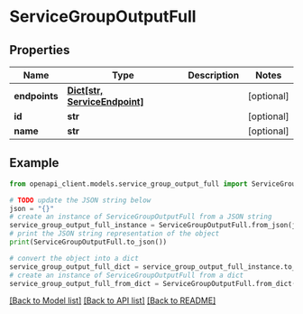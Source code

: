 # ServiceGroupOutputFull


## Properties

Name | Type | Description | Notes
------------ | ------------- | ------------- | -------------
**endpoints** | [**Dict[str, ServiceEndpoint]**](ServiceEndpoint.md) |  | [optional] 
**id** | **str** |  | [optional] 
**name** | **str** |  | [optional] 

## Example

```python
from openapi_client.models.service_group_output_full import ServiceGroupOutputFull

# TODO update the JSON string below
json = "{}"
# create an instance of ServiceGroupOutputFull from a JSON string
service_group_output_full_instance = ServiceGroupOutputFull.from_json(json)
# print the JSON string representation of the object
print(ServiceGroupOutputFull.to_json())

# convert the object into a dict
service_group_output_full_dict = service_group_output_full_instance.to_dict()
# create an instance of ServiceGroupOutputFull from a dict
service_group_output_full_from_dict = ServiceGroupOutputFull.from_dict(service_group_output_full_dict)
```
[[Back to Model list]](../README.md#documentation-for-models) [[Back to API list]](../README.md#documentation-for-api-endpoints) [[Back to README]](../README.md)


